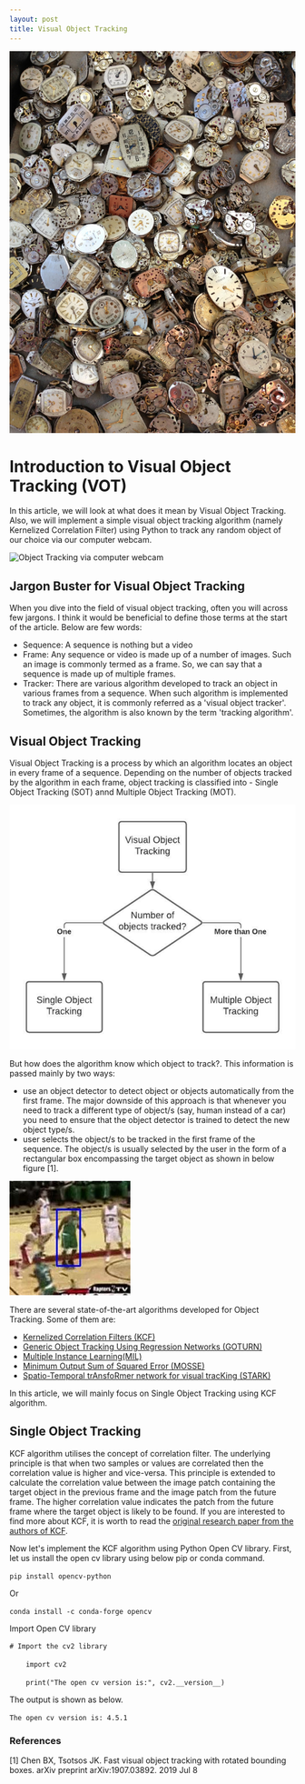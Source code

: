 ```yaml
---
layout: post
title: Visual Object Tracking
---
```


![ObjectTracking](../images/objecttracking.jpg "Photo by Heather Zabriskie on Unsplash")

# Introduction to Visual Object Tracking (VOT)

In this article, we will look at what does it mean by Visual Object Tracking. Also, we will implement a simple visual object tracking algorithm (namely Kernelized Correlation Filter) using Python to track any random object of our choice via our computer webcam.

![Object Tracking via computer webcam](../images/SOT_webcam.gif)

## Jargon Buster for Visual Object Tracking

When you dive into the field of visual object tracking, often you will across few jargons. I think it would be beneficial to define those terms at the start of the article. Below are few words:

- Sequence: A sequence is nothing but a video
- Frame:    Any sequence or video is made up of a number of images. Such an image is commonly termed as a frame. So, we can say that a sequence is made up of multiple frames.
- Tracker:  There are various algorithm developed to track an object in various frames from a sequence. When such algorithm is implemented to track any object, it is commonly referred as a 'visual object tracker'. Sometimes, the algorithm is also known by the term 'tracking algorithm'.

## Visual Object Tracking

Visual Object Tracking is a process by which an algorithm locates an object in every frame of a sequence. Depending on the number of objects tracked by the algorithm in each frame, object tracking is classified into - Single Object Tracking (SOT) annd Multiple Object Tracking (MOT). 

![ObjectTrackingClassification](../images/objecttracking-2.jpeg "Classification of Object Tracking")

But how does the algorithm know which object to track?. This information is passed mainly by two ways:

- use an object detector to detect object or objects automatically from the first frame. The major downside of this approach is that whenever you need to track a different type of object/s (say, human instead of a car) you need to ensure that the object detector is trained to detect the new object type/s.
- user selects the object/s to be tracked in the first frame of the sequence. The object/s is usually selected by the user in the form of a rectangular box encompassing the target object as shown in below figure [1].

![TargetObject](../images/objecttracking-3.jpg "Target object in blue rectangular box. Picture taken from reference [1]")
<br>

There are several state-of-the-art algorithms developed for Object Tracking. Some of them are:

- [Kernelized Correlation Filters (KCF)](https://arxiv.org/abs/1404.7584)
- [Generic Object Tracking Using Regression Networks (GOTURN)](https://arxiv.org/abs/1604.01802)
- [Multiple Instance Learning(MIL)](https://faculty.ucmerced.edu/mhyang/papers/cvpr09a.pdf)
- [Minimum Output Sum of Squared Error (MOSSE)](https://www.cs.colostate.edu/~draper/papers/bolme_cvpr10.pdf)
- [Spatio-Temporal trAnsfoRmer network for visual tracKing (STARK)](https://arxiv.org/pdf/2103.17154.pdf)


In this article, we will mainly focus on Single Object Tracking using KCF algorithm. 

## Single Object Tracking

KCF algorithm utilises the concept of correlation filter. The underlying principle is that when two samples or values are correlated then the correlation value is higher and vice-versa. This principle is extended to calculate the correlation value between the image patch containing the target object in the previous frame and the image patch from the future frame. The higher correlation value indicates the patch from the future frame where the target object is likely to be found. If you are interested to find more about KCF, it is worth to read the [original research paper from the authors of KCF](https://arxiv.org/abs/1404.7584).

Now let's implement the KCF algorithm using Python Open CV library. First, let us install the open cv library using below pip or conda command.

`pip install opencv-python`

Or

` conda install -c conda-forge opencv `

Import Open CV library

````
# Import the cv2 library
   
    import cv2

    print("The open cv version is:", cv2.__version__)

````

The output is shown as below.

`The open cv version is: 4.5.1`








### References
[1] Chen BX, Tsotsos JK. Fast visual object tracking with rotated bounding boxes. arXiv preprint arXiv:1907.03892. 2019 Jul 8

